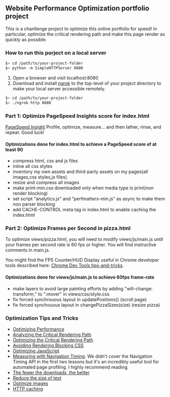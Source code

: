 ## Website Performance Optimization portfolio project

This is a chanllenge project to optimize this online portfolio for speed! In particular, optimize the critical rendering path and make this page render as quickly as possible.

### How to run this porject on a local server

  ```bash
  $> cd /path/to/your-project-folder
  $> python -m SimpleHTTPServer 8080
  ```

1. Open a browser and visit localhost:8080
1. Download and install [ngrok](https://ngrok.com/) to the top-level of your project directory to make your local server accessible remotely.

  ``` bash
  $> cd /path/to/your-project-folder
  $> ./ngrok http 8080
  ```


### Part 1: Optimize PageSpeed Insights score for index.html

[PageSpeed Insight](https://developers.google.com/speed/pagespeed/insights)
Profile, optimize, measure... and then lather, rinse, and repeat. Good luck!

#### Optimizations done for index.html to achieve a PageSpeed score of at least 90
* compress html, css and js files
* inline all css styles
* inventory my own assets and third-party assets on my pages(all images,css styles,js files).
* resize and compress all images
* make print-min.css downloaded only when media type is print(non render blocking)
* set script "analytics.js" and "perfmatters-min.js" as async to make them non parser blocking
* add CACHE-CONTROL meta tag in index.html to enable caching the index.html

### Part 2: Optimize Frames per Second in pizza.html

To optimize views/pizza.html, you will need to modify views/js/main.js until your frames per second rate is 60 fps or higher. You will find instructive comments in main.js. 

You might find the FPS Counter/HUD Display useful in Chrome developer tools described here: [Chrome Dev Tools tips-and-tricks](https://developer.chrome.com/devtools/docs/tips-and-tricks).

#### Optimizations done for views/js/main.js to achieve 60fps frame-rate
* make layers to avoid large painting efforts by adding "will-change: transform;" to ".mover" in views/css/style.css 
* fix forced synchrouous layout in updatePositions() (scroll page)
* fix forced synchouous layout in changePizzaSizes(size) (resize pizza)

### Optimization Tips and Tricks
* [Optimizing Performance](https://developers.google.com/web/fundamentals/performance/ "web performance")
* [Analyzing the Critical Rendering Path](https://developers.google.com/web/fundamentals/performance/critical-rendering-path/analyzing-crp.html "analyzing crp")
* [Optimizing the Critical Rendering Path](https://developers.google.com/web/fundamentals/performance/critical-rendering-path/optimizing-critical-rendering-path.html "optimize the crp!")
* [Avoiding Rendering Blocking CSS](https://developers.google.com/web/fundamentals/performance/critical-rendering-path/render-blocking-css.html "render blocking css")
* [Optimizing JavaScript](https://developers.google.com/web/fundamentals/performance/critical-rendering-path/adding-interactivity-with-javascript.html "javascript")
* [Measuring with Navigation Timing](https://developers.google.com/web/fundamentals/performance/critical-rendering-path/measure-crp.html "nav timing api"). We didn't cover the Navigation Timing API in the first two lessons but it's an incredibly useful tool for automated page profiling. I highly recommend reading.
* <a href="https://developers.google.com/web/fundamentals/performance/optimizing-content-efficiency/eliminate-downloads.html">The fewer the downloads, the better</a>
* <a href="https://developers.google.com/web/fundamentals/performance/optimizing-content-efficiency/optimize-encoding-and-transfer.html">Reduce the size of text</a>
* <a href="https://developers.google.com/web/fundamentals/performance/optimizing-content-efficiency/image-optimization.html">Optimize images</a>
* <a href="https://developers.google.com/web/fundamentals/performance/optimizing-content-efficiency/http-caching.html">HTTP caching</a>